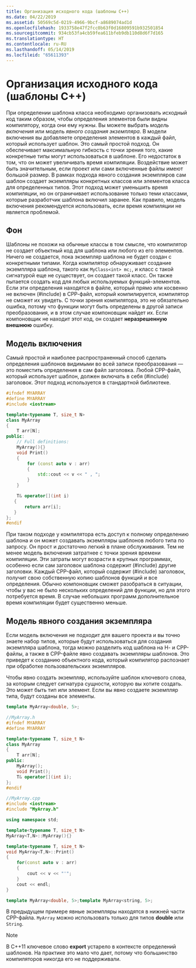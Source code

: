 ```yaml
---
title: Организация исходного кода (шаблоны C++)
ms.date: 04/22/2019
ms.assetid: 50569c5d-0219-4966-9bcf-a8689074ad1d
ms.openlocfilehash: 1933758e47f2fcc0b63f0d16809591b932501854
ms.sourcegitcommit: 934cb53fa4cb59fea611bfeb9db110d8d6f7d165
ms.translationtype: HT
ms.contentlocale: ru-RU
ms.lasthandoff: 05/14/2019
ms.locfileid: "65611393"
---
```

# <a name="source-code-organization-c-templates"></a>Организация исходного кода (шаблоны C++)

При определении шаблона класса необходимо организовать исходный код таким образом, чтобы определения элементов были видны компилятору, когда они ему нужны.   Вы можете выбрать *модель включения* или модель *явного создания экземпляра*. В модели включения вы добавляете определения элементов в каждый файл, который использует шаблон. Это самый простой подход. Он обеспечивает максимальную гибкость с точки зрения того, какие конкретные типы могут использоваться в шаблоне. Его недостаток в том, что он может увеличивать время компиляции. Воздействие может быть значительным, если проект или сами включенные файлы имеют большой размер. В рамках подхода явного создания экземпляров сам шаблон создает экземпляры конкретных классов или элементов класса для определенных типов.  Этот подход может уменьшить время компиляции, но он ограничивает использование только теми классами, которые разработчик шаблона включил заранее. Как правило, модель включения рекомендуется использовать, если время компиляции не является проблемой.

## <a name="background"></a>Фон

Шаблоны не похожи на обычные классы в том смысле, что компилятор не создает объектный код для шаблона или любого из его элементов. Ничего не создается, пока экземпляр шаблона не будет создан с конкретными типами. Когда компилятор обнаруживает создание экземпляра шаблона, такого как `MyClass<int> mc;`, и класс с такой сигнатурой еще не существует, он создает такой класс. Он также пытается создать код для любых используемых функций-элементов. Если эти определения находятся в файле, который прямо или косвенно не включен (#include) в СРР-файл, который компилируется, компилятор не сможет их увидеть.  С точки зрения компилятора, это не обязательно ошибка, потому что функции могут быть определены в другой записи преобразования, и в этом случае компоновщик найдет их.  Если компоновщик не находит этот код, он создает **неразрешенную внешнюю** ошибку.

## <a name="the-inclusion-model"></a>Модель включения

Самый простой и наиболее распространенный способ сделать определения шаблонов видимыми во всей записи преобразования — это поместить определения в сам файл заголовка.  Любой CPP-файл, который использует шаблон, должен включать в себя (#include) заголовок. Этот подход используется в стандартной библиотеке.

```cpp
#ifndef MYARRAY
#define MYARRAY
#include <iostream>

template<typename T, size_t N>
class MyArray
{
    T arr[N];
public:
    // Full definitions:
    MyArray(){}
    void Print()
    {
        for (const auto v : arr)
        {
            std::cout << v << " , ";
        }
    }

    T& operator[](int i)
   {
       return arr[i];
   }
};
#endif
```

При таком подходе у компилятора есть доступ к полному определению шаблона и он может создавать экземпляры шаблонов любого типа по запросу. Он прост и достаточно легкий в плане обслуживания. Тем не менее модель включения затратнее с точки зрения времени компиляции.   Эти затраты могут возрасти в крупных программах, особенно если сам заголовок шаблона содержит (#include) другие заголовки. Каждый CPP-файл, который содержит (#include) заголовок, получит свою собственную копию шаблонов функций и все определения. Обычно компоновщик сможет разобраться в ситуации, чтобы у вас не было нескольких определений для функции, но для этого потребуется время. В случае небольших программ дополнительное время компиляции будет существенно меньше.

## <a name="the-explicit-instantiation-model"></a>Модель явного создания экземпляра

Если модель включения не подходит для вашего проекта и вы точно знаете набор типов, которые будут использоваться для создания экземпляра шаблона, тогда можно разделить код шаблона на Н- и CPP-файлы, а также в CPP-файле явно создавать экземпляры шаблонов. Это приведет к созданию объектного кода, который компилятор распознает при обработке пользовательских экземпляров.

Чтобы явно создать экземпляр, используйте шаблон ключевого слова, за которым следует сигнатура сущности, которую вы хотите создать. Это может быть тип или элемент. Если вы явно создаете экземпляр типа, будут созданы все элементы.

```cpp
template MyArray<double, 5>;
```

```cpp
//MyArray.h
#ifndef MYARRAY
#define MYARRAY

template<typename T, size_t N>
class MyArray
{
    T arr[N];
public:
    MyArray();
    void Print();
    T& operator[](int i);
};
#endif

//MyArray.cpp
#include <iostream>
#include "MyArray.h"

using namespace std;

template<typename T, size_t N>
MyArray<T,N>::MyArray(){}

template<typename T, size_t N>
void MyArray<T,N>::Print()
{
    for(const auto v : arr)
    {
        cout << v << "'";
    }
    cout << endl;
}

template MyArray<double, 5>;template MyArray<string, 5>;
```

В предыдущем примере явные экземпляры находятся в нижней части CPP-файла. `MyArray` можно использовать только для типов **double** или `String`.

> [!NOTE]
> В C++11 ключевое слово **export** устарело в контексте определений шаблонов. На практике это мало что дает, потому что большинство компиляторов никогда его не поддерживали.